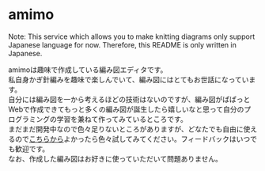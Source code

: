 # amimo

Note: This service which allows you to make knitting diagrams only support Japanese language for now. Therefore, this README is only written in Japanese.

amimoは趣味で作成している編み図エディタです。  
私自身かぎ針編みを趣味で楽しんでいて、編み図にはとてもお世話になっています。  
自分には編み図を一から考えるほどの技術はないのですが、編み図がぱぱっとWebで作成できてもっと多くの編み図が誕生したら嬉しいなと思って自分のプログラミングの学習を兼ねて作ってみているところです。  
まだまだ開発中なので色々足りないところがありますが、どなたでも自由に使えるので[こちらから](https://amimo.netlify.app/)よかったら色々試してみてください。フィードバックはいつでも歓迎です。  
なお、作成した編み図はお好きに使っていただいて問題ありません。
